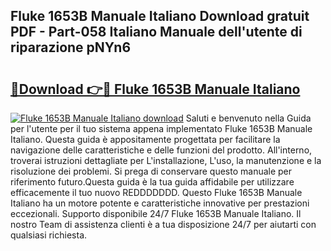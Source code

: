 ## Fluke 1653B Manuale Italiano Download gratuit PDF - Part-058 Italiano Manuale dell'utente di riparazione pNYn6

# <h2><a href="http://dff7rm.blite.top/?on=Fluke+1653B+Manuale+Italiano">🔗Download 👉🔴 Fluke 1653B Manuale Italiano</a></h2>

[![Fluke 1653B Manuale Italiano download](https://i.imgur.com/lujVjoI.png)](http://dff7rm.blite.top/?on=Fluke+1653B+Manuale+Italiano)
Saluti e benvenuto nella Guida per l'utente per il tuo sistema appena implementato Fluke 1653B Manuale Italiano. Questa guida è appositamente progettata per facilitare la navigazione delle caratteristiche e delle funzioni del prodotto. All'interno, troverai istruzioni dettagliate per L'installazione, L'uso, la manutenzione e la risoluzione dei problemi. Si prega di conservare questo manuale per riferimento futuro.Questa guida è la tua guida affidabile per utilizzare efficacemente il tuo nuovo REDDDDDDD. Questo Fluke 1653B Manuale Italiano ha un motore potente e caratteristiche innovative per prestazioni eccezionali. Supporto disponibile 24/7 Fluke 1653B Manuale Italiano. Il nostro Team di assistenza clienti è a tua disposizione 24/7 per aiutarti con qualsiasi richiesta.
